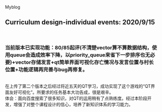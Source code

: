 Myblog
<h2>Curriculum design-individual events: 2020/9/15 </h2>
<br/><h3 color="red">当前版本已实现功能：80/85起评(不清楚vector算不算数据结构，使用queue会造成效率下降，以priority_queue来省下一步排序也无必要)+vector存储发言+qt简单界面可视化存亡情况与发言位置与村长位置+功能逻辑再完善与bug再修复。</h3>
<br/>在上传了第二个版本之后经过将近五天的QT学习，成功实现了这个游戏的<span color="blue">“QT界面友好可视化”</span>。所要求的任务基本大功告成，很是艰辛。
<br/>体会：面向百度搜索了很多知识，对QT的运用稍有了点熟练度。经过本阶段开发，增强了对整个课程设计的信心，培养了新知识体系的学习能力。